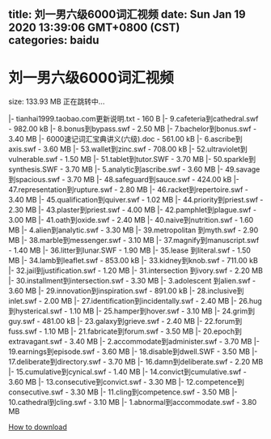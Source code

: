 
title: 刘一男六级6000词汇视频
date: Sun Jan 19 2020 13:39:06 GMT+0800 (CST)    
categories: baidu
---

# 刘一男六级6000词汇视频
size: 133.93 MB
 正在跳转中...
 
|- tianhai1999.taobao.com更新说明.txt - 160 B
|- 9.cafeteria到cathedral.swf - 982.00 kB
|- 8.bonus到bypass.swf - 2.50 MB
|- 7.bachelor到bonus.swf - 3.40 MB
|- 6000速记词汇宝典讲义(六级).doc - 561.00 kB
|- 6.ascribe到axis.swf - 3.60 MB
|- 53.wallet到zinc.swf - 708.00 kB
|- 52.ultraviolet到vulnerable.swf - 1.50 MB
|- 51.tablet到tutor.SWF - 3.70 MB
|- 50.sparkle到synthesis.SWF - 3.70 MB
|- 5.analytic到ascribe.swf - 3.60 MB
|- 49.savage到spacious.swf - 3.70 MB
|- 48.safeguard到sauce.swf - 424.00 kB
|- 47.representation到rupture.swf - 2.80 MB
|- 46.racket到repertoire.swf - 3.40 MB
|- 45.qualification到quiver.swf - 1.02 MB
|- 44.priority到priest.swf - 2.30 MB
|- 43.plaster到priest.swf - 4.00 MB
|- 42.pamphlet到plague.swf - 3.00 MB
|- 41.oath到oxide.swf - 2.40 MB
|- 40.naive到nutrition.swf - 1.60 MB
|- 4.alien到analytic.swf - 3.30 MB
|- 39.metropolitan 到myth.swf - 2.90 MB
|- 38.marble到messenger.swf - 3.10 MB
|- 37.magnify到manuscript.swf - 1.40 MB
|- 36.litter到lunar.SWF - 1.90 MB
|- 35.lease 到literal.swf - 1.50 MB
|- 34.lamb到leaflet.swf - 853.00 kB
|- 33.kidney到knob.swf - 711.00 kB
|- 32.jail到justification.swf - 1.20 MB
|- 31.intersection 到ivory.swf - 2.20 MB
|- 30.installment到intersection.swf - 3.30 MB
|- 3.adolescent 到alien.swf - 3.60 MB
|- 29.innovation到inspiration.swf - 891.00 kB
|- 28.inclusive到inlet.swf - 2.00 MB
|- 27.identification到incidentally.swf - 2.40 MB
|- 26.hug到hysterical.swf - 1.10 MB
|- 25.hamper到hover.swf - 3.10 MB
|- 24.grim到guy.swf - 481.00 kB
|- 23.galaxy到grieve.swf - 2.40 MB
|- 22.forum到fuss.swf - 1.10 MB
|- 21.fabricate到forum.swf - 3.50 MB
|- 20.epoch到extravagant.swf - 3.40 MB
|- 2.accommodate到administer.swf - 3.70 MB
|- 19.earnings到episode.swf - 3.60 MB
|- 18.disable到dwell.SWF - 3.50 MB
|- 17.deliberate到directory.swf - 3.70 MB
|- 16.damn到deliberate.swf - 2.20 MB
|- 15.cumulative到cynical.swf - 1.40 MB
|- 14.convict到cumulative.swf - 3.60 MB
|- 13.consecutive到convict.swf - 3.30 MB
|- 12.competence到consecutive.swf - 3.30 MB
|- 11.cling到competence.swf - 3.50 MB
|- 10.cathedral到cling.swf - 3.10 MB
|- 1.abnormal到accommodate.swf - 3.80 MB

[How to download](https://bpcam.bemobtrk.com/go/2ceec3aa-1ca2-46d6-b9ff-aaa5c184517c?jno=519)